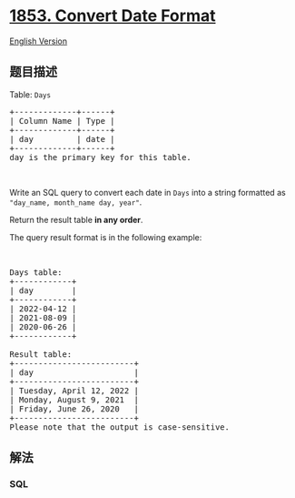 # [1853. Convert Date Format](https://leetcode-cn.com/problems/convert-date-format)

[English Version](https://github.com/yanglr/leetcode-ac/blob/master/assets/1800-1899/1853.Convert%20Date%20Format/README_EN.md)

## 题目描述

<!-- 这里写题目描述 -->

<p>Table: <code>Days</code></p>

<pre>
+-------------+------+
| Column Name | Type |
+-------------+------+
| day         | date |
+-------------+------+
day is the primary key for this table.
</pre>

<p>&nbsp;</p>

<p>Write an SQL query to convert each date in <code>Days</code> into a string formatted as <code>&quot;day_name, month_name day, year&quot;</code>.</p>

<p>Return the result table <strong>in any order</strong>.</p>

<p>The query result format is in the following example:</p>

<p>&nbsp;</p>

<pre>
Days table:
+------------+
| day        |
+------------+
| 2022-04-12 |
| 2021-08-09 |
| 2020-06-26 |
+------------+

Result table:
+-------------------------+
| day                     |
+-------------------------+
| Tuesday, April 12, 2022 |
| Monday, August 9, 2021  |
| Friday, June 26, 2020   |
+-------------------------+
Please note that the output is case-sensitive.
</pre>


## 解法

<!-- 这里可写通用的实现逻辑 -->

<!-- tabs:start -->

### **SQL**

<!-- 这里可写当前语言的特殊实现逻辑 -->

```sql

```

<!-- tabs:end -->
